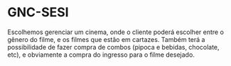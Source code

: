 # GNC-SESI
Escolhemos gerenciar um cinema, onde o cliente poderá escolher entre o gênero do filme, e os filmes que estão em cartazes. Também terá a possibilidade de fazer compra de combos (pipoca e bebidas, chocolate, etc), e obviamente a compra do ingresso para o filme desejado.
